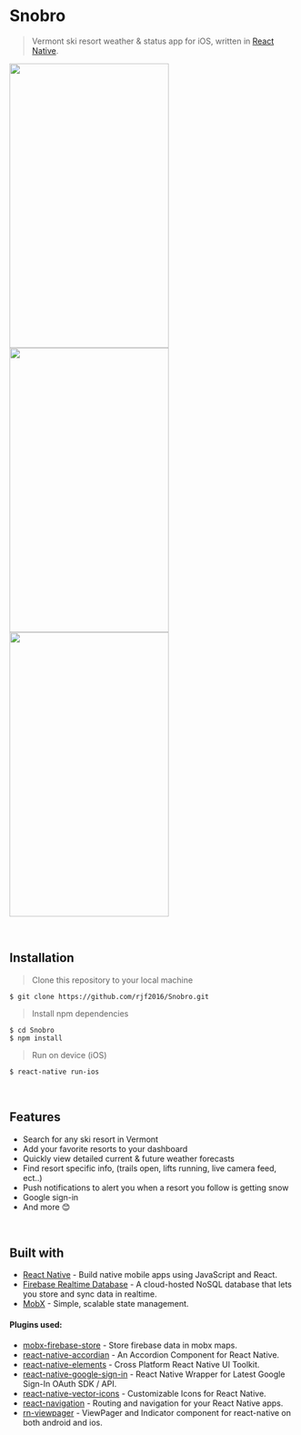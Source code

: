 # Snobro
> Vermont ski resort weather & status app for iOS, written in [React Native](https://facebook.github.io/react-native/). 

<img src="https://1drv.ms/u/s!AsndeumdTriOkz8SBZkYLeetSQym" width="280" height="500"> <img src="http://i.imgur.com/Xpuzje0.jpg" width="280" height="500"> <img src="https://www.howtogeek.com/wp-content/uploads/2016/02/img_56d05f55c4845.jpg" width="280" height="500">

<br>

## Installation

> Clone this repository to your local machine 

```shell
$ git clone https://github.com/rjf2016/Snobro.git
```

> Install npm dependencies

```shell
$ cd Snobro
$ npm install
``` 

> Run on device (iOS)

```shell
$ react-native run-ios
```

<br>

## Features

* Search for any ski resort in Vermont
* Add your favorite resorts to your dashboard
* Quickly view detailed current & future weather forecasts 
* Find resort specific info, (trails open, lifts running, live camera feed, ect..)
* Push notifications to alert you when a resort you follow is getting snow
* Google sign-in
* And more 😊

<br>

## Built with

* [React Native](https://facebook.github.io/react-native/) - Build native mobile apps using JavaScript and React.
* [Firebase Realtime Database](https://www.npmjs.com/package/firebase) - A cloud-hosted NoSQL database that lets you store and sync data in realtime.
* [MobX](https://www.npmjs.com/package/mobx) - Simple, scalable state management.

#### Plugins used:

* [mobx-firebase-store](https://github.com/nyura123/mobx-firebase-store) - Store firebase data in mobx maps.
* [react-native-accordian](https://www.npmjs.com/package/react-native-accordion) - An Accordion Component for React Native.
* [react-native-elements](https://www.npmjs.com/package/react-native-elements) - Cross Platform React Native UI Toolkit.
* [react-native-google-sign-in](https://www.npmjs.com/package/react-native-google-sign-in) - React Native Wrapper for Latest Google Sign-In OAuth SDK / API.
* [react-native-vector-icons](https://github.com/oblador/react-native-vector-icons) - Customizable Icons for React Native.
* [react-navigation](https://www.npmjs.com/package/react-navigation) - Routing and navigation for your React Native apps.
* [rn-viewpager](https://www.npmjs.com/package/rn-viewpager) - ViewPager and Indicator component for react-native on both android and ios.
